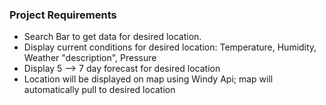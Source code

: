 ### Project Requirements

- Search Bar to get data for desired location.
- Display current conditions for desired location: 
    Temperature, Humidity, Weather "description", Pressure
- Display 5 --> 7 day forecast for desired location
- Location will be displayed on map using Windy Api; map will automatically pull to desired location  
